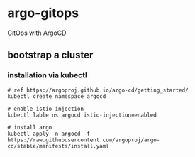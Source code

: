 # argo-gitops
GitOps with ArgoCD

## bootstrap a cluster
### installation via kubectl
```
# ref https://argoproj.github.io/argo-cd/getting_started/
kubectl create namespace argocd

# enable istio-injection
kubectl lable ns argocd istio-injection=enabled

# install argo
kubectl apply -n argocd -f https://raw.githubusercontent.com/argoproj/argo-cd/stable/manifests/install.yaml
```

